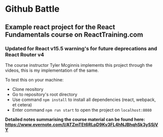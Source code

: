 # Github Battle

## Example react project for the React Fundamentals course on ReactTraining.com

### Updated for React v15.5 warning's for future deprecations and React Router v4

The course instructor Tyler Mcginnis implements this project through the videos, this is my implementation of the same.

To test this on your machine:
- Clone reository
- Go to repository's root directory
- Use command `npm install` to install all dependencies (react, webpack, et cetera)
- Enter command `npm run start` to open the project on `localhost:8080`

**Detailed notes summarising the course material can be found here: https://www.evernote.com/l/ATZmTEt6RLpD9Kv3FL4hNJBhqhSk3ySSjVY**